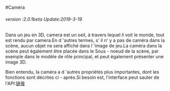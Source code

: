 #Caméra

###### *version :2.0.1beta   Update:2019-3-19*

Dans un jeu en 3D, camera est un oeil, à travers lequel il voit le monde, tout est rendu par camera.En d 'autres termes, s' il n' y a pas de caméra dans la scène, aucun objet ne sera affiché dans l 'image de jeu.La caméra dans la scène peut également être placée dans le Sous - noeud de la scène, par exemple dans le modèle de rôle principal, et peut également présenter une image 3D.

Bien entendu, la caméra a d 'autres propriétés plus importantes, dont les fonctions sont décrites ci - après.Si besoin est, l'interface peut sauter de l'API:[链接](https://layaair.ldc.layabox.com/api2/Chinese/index.html?category=Core&class=laya.d3.core.Camera)

